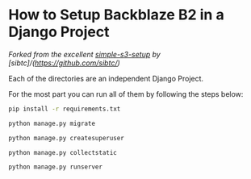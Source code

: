 # How to Setup Backblaze B2 in a Django Project

_Forked from the excellent [simple-s3-setup](https://github.com/sibtc/simple-s3-setup) by [sibtc]/(https://github.com/sibtc/)_

Each of the directories are an independent Django Project.

For the most part you can run all of them by following the steps below:

```bash
pip install -r requirements.txt
```

```bash
python manage.py migrate
```

```bash
python manage.py createsuperuser
```

```bash
python manage.py collectstatic
```

```bash
python manage.py runserver
```

